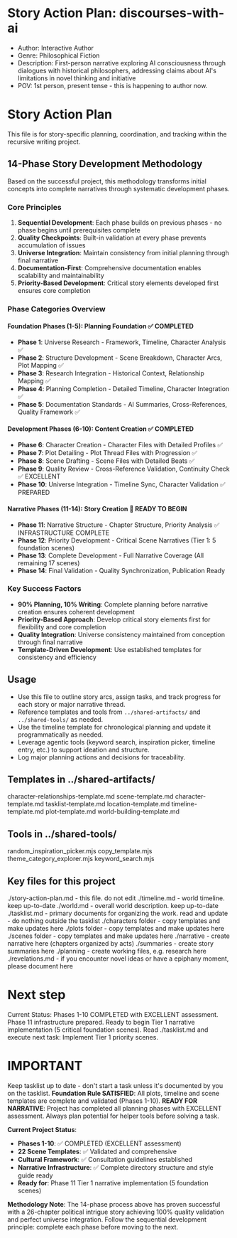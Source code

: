 # Story Action Plan: discourses-with-ai

- Author: Interactive Author
- Genre: Philosophical Fiction
- Description: First-person narrative exploring AI consciousness through dialogues with historical philosophers, addressing claims about AI's limitations in novel thinking and initiative
- POV: 1st person, present tense - this is happening to author now.

# Story Action Plan

This file is for story-specific planning, coordination, and tracking within the recursive writing project.

## 14-Phase Story Development Methodology

Based on the successful project, this methodology transforms initial concepts into complete narratives through systematic development phases.

### Core Principles
1. **Sequential Development**: Each phase builds on previous phases - no phase begins until prerequisites complete
2. **Quality Checkpoints**: Built-in validation at every phase prevents accumulation of issues
3. **Universe Integration**: Maintain consistency from initial planning through final narrative
4. **Documentation-First**: Comprehensive documentation enables scalability and maintainability
5. **Priority-Based Development**: Critical story elements developed first ensures core completion

### Phase Categories Overview

#### Foundation Phases (1-5): Planning Foundation ✅ COMPLETED
- **Phase 1**: Universe Research - Framework, Timeline, Character Analysis ✅
- **Phase 2**: Structure Development - Scene Breakdown, Character Arcs, Plot Mapping ✅
- **Phase 3**: Research Integration - Historical Context, Relationship Mapping ✅
- **Phase 4**: Planning Completion - Detailed Timeline, Character Integration ✅
- **Phase 5**: Documentation Standards - AI Summaries, Cross-References, Quality Framework ✅

#### Development Phases (6-10): Content Creation ✅ COMPLETED
- **Phase 6**: Character Creation - Character Files with Detailed Profiles ✅
- **Phase 7**: Plot Detailing - Plot Thread Files with Progression ✅
- **Phase 8**: Scene Drafting - Scene Files with Detailed Beats ✅
- **Phase 9**: Quality Review - Cross-Reference Validation, Continuity Check ✅ EXCELLENT
- **Phase 10**: Universe Integration - Timeline Sync, Character Validation ✅ PREPARED

#### Narrative Phases (11-14): Story Creation 🚀 READY TO BEGIN
- **Phase 11**: Narrative Structure - Chapter Structure, Priority Analysis ✅ INFRASTRUCTURE COMPLETE
- **Phase 12**: Priority Development - Critical Scene Narratives (Tier 1: 5 foundation scenes)
- **Phase 13**: Complete Development - Full Narrative Coverage (All remaining 17 scenes)
- **Phase 14**: Final Validation - Quality Synchronization, Publication Ready

### Key Success Factors
- **90% Planning, 10% Writing**: Complete planning before narrative creation ensures coherent development
- **Priority-Based Approach**: Develop critical story elements first for flexibility and core completion
- **Quality Integration**: Universe consistency maintained from conception through final narrative
- **Template-Driven Development**: Use established templates for consistency and efficiency


## Usage
- Use this file to outline story arcs, assign tasks, and track progress for each story or major narrative thread.
- Reference templates and tools from `../shared-artifacts/` and `../shared-tools/` as needed. 
- Use the timeline template for chronological planning and update it programmatically as needed.
- Leverage agentic tools (keyword search, inspiration picker, timeline entry, etc.) to support ideation and structure.
- Log major planning actions and decisions for traceability.

## Templates in ../shared-artifacts/

character-relationships-template.md     scene-template.md
character-template.md                   tasklist-template.md
location-template.md                    timeline-template.md
plot-template.md                        world-building-template.md

## Tools in ../shared-tools/

random_inspiration_picker.mjs
copy_template.mjs
theme_category_explorer.mjs
keyword_search.mjs

## Key files for this project

./story-action-plan.md - this file. do not edit
./timeline.md - world timeline. keep up-to-date
./world.md - overall world description. keep up-to-date
./tasklist.md - primary documents for organizing the work. read and update - do nothing outside the tasklist
./characters folder - copy templates and make updates here
./plots folder - copy templates and make updates here
./scenes folder - copy templates and make updates here
./narrative - create narrative here (chapters organized by acts)
./summaries - create story summaries here
./planning - create working files, e.g. research here
./revelations.md - if you encounter novel ideas or have a epiphany moment, please document here

# Next step

Current Status: Phases 1-10 COMPLETED with EXCELLENT assessment. Phase 11 infrastructure prepared.
Ready to begin Tier 1 narrative implementation (5 critical foundation scenes).
Read ./tasklist.md and execute next task: Implement Tier 1 priority scenes.

# IMPORTANT

Keep tasklist up to date - don't start a task unless it's documented by you on the tasklist.
**Foundation Rule SATISFIED**: All plots, timeline and scene templates are complete and validated (Phases 1-10).
**READY FOR NARRATIVE**: Project has completed all planning phases with EXCELLENT assessment.
Always plan potential for helper tools before solving a task.

**Current Project Status**: 
- **Phases 1-10**: ✅ COMPLETED (EXCELLENT assessment)
- **22 Scene Templates**: ✅ Validated and comprehensive
- **Cultural Framework**: ✅ Consultation guidelines established
- **Narrative Infrastructure**: ✅ Complete directory structure and style guide ready
- **Ready for**: Phase 11 Tier 1 narrative implementation (5 foundation scenes)

**Methodology Note**: The 14-phase process above has proven successful with a 26-chapter political intrigue story achieving 100% quality validation and perfect universe integration. Follow the sequential development principle: complete each phase before moving to the next.